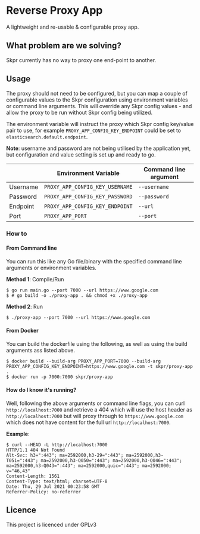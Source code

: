 Reverse Proxy App
=======================

A lightweight and re-usable & configurable proxy app.

## What problem are we solving?

Skpr currently has no way to proxy one end-point to another.

## Usage

The proxy should not need to be configured, but you can map a couple of 
configurable values to the Skpr configuration using environment variables or
command line arguments. This will override any Skpr config values - and allow
the proxy to be run without Skpr config being utilized.

The environment variable will instruct the proxy which Skpr config key/value
pair to use, for example `PROXY_APP_CONFIG_KEY_ENDPOINT` could be set to
`elasticsearch.default.endpoint`.

**Note**: username and password are not being utilised by the application yet, 
but configuration and value setting is set up and ready to go.

|          | Environment Variable            | Command line argument |
|----------|---------------------------------|-----------------------|
| Username | `PROXY_APP_CONFIG_KEY_USERNAME` | `--username`          |
| Password | `PROXY_APP_CONFIG_KEY_PASSWORD` | `--password`          |
| Endpoint | `PROXY_APP_CONFIG_KEY_ENDPOINT` | `--url`               |
| Port     | `PROXY_APP_PORT`                | `--port`              |

### How to

#### From Command line

You can run this like any Go file/binary with the specified command line
arguments or environment variables.

**Method 1**: Compile/Run
```shell
$ go run main.go --port 7000 --url https://www.google.com
$ # go build -o ./proxy-app . && chmod +x ./proxy-app
```

**Method 2**: Run
```shell
$ ./proxy-app --port 7000 --url https://www.google.com
```

#### From Docker

You can build the dockerfile using the following, as well as using the build
arguments ass listed above.
```shell
$ docker build --build-arg PROXY_APP_PORT=7000 --build-arg PROXY_APP_CONFIG_KEY_ENDPOINT=https://www.google.com -t skpr/proxy-app .
$ docker run -p 7000:7000 skpr/proxy-app
```

#### How do I know it's running?

Well, following the above arguments or command line flags, you can curl 
`http://localhost:7000` and retrieve a 404 which will use the host header
as `http://localhost:7000` but will proxy through to `https://www.google.com`
which does not have content for the full url `http://localhost:7000`.

**Example**:
```shell
$ curl --HEAD -L http://localhost:7000
HTTP/1.1 404 Not Found
Alt-Svc: h3=":443"; ma=2592000,h3-29=":443"; ma=2592000,h3-T051=":443"; ma=2592000,h3-Q050=":443"; ma=2592000,h3-Q046=":443"; ma=2592000,h3-Q043=":443"; ma=2592000,quic=":443"; ma=2592000; v="46,43"
Content-Length: 1561
Content-Type: text/html; charset=UTF-8
Date: Thu, 29 Jul 2021 00:23:58 GMT
Referrer-Policy: no-referrer
```

## Licence

This project is licenced under GPLv3